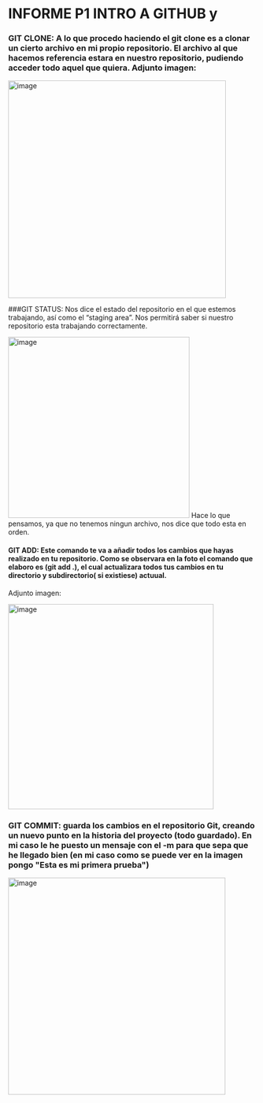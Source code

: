 # INFORME P1 INTRO A GITHUB y 

### GIT CLONE: A lo que procedo haciendo el git clone es a clonar un cierto archivo en mi propio repositorio. El archivo al que hacemos referencia estara en nuestro repositorio, pudiendo acceder todo aquel que quiera. Adjunto imagen:

<img width="442" alt="image" src="https://github.com/Nacho02s/p1/assets/74149764/3018832c-9505-4cd9-bdbf-b00a1417ad7e">

###GIT STATUS: Nos dice el estado del repositorio en el que estemos trabajando, así como el “staging area”. Nos permitirá saber si nuestro repositorio esta trabajando correctamente. 

<img width="368" alt="image" src="https://github.com/Nacho02s/p1/assets/74149764/f2f699b0-6660-4ca6-93af-2d1b5278355a">
Hace lo que pensamos, ya que no tenemos ningun archivo, nos dice que todo esta en orden.

#### GIT ADD: Este comando te va a añadir todos los cambios que hayas realizado en tu repositorio. Como se observara en la foto el comando que elaboro es (git add .), el cual actualizara todos tus cambios en tu directorio y subdirectorio( si existiese) actuual.
Adjunto imagen:

<img width="417" alt="image" src="https://github.com/Nacho02s/p1/assets/74149764/04cbfce3-a414-43a0-aede-bafe3a53ee88">

### GIT COMMIT: guarda los cambios  en el repositorio Git, creando un nuevo punto en la historia del proyecto (todo guardado). En mi caso le he puesto un mensaje con el -m para que sepa que he llegado bien (en mi caso como se puede ver en la imagen pongo "Esta es mi primera prueba")

<img width="441" alt="image" src="https://github.com/Nacho02s/p1/assets/74149764/73efff6e-26ca-4567-af98-0201bedeb2ab">






